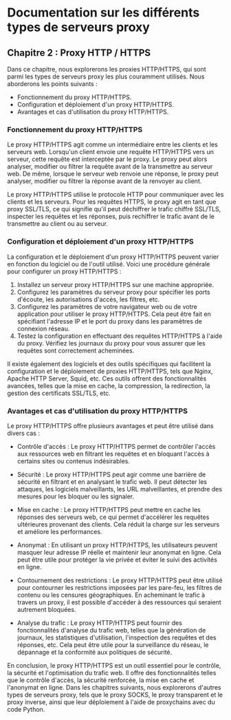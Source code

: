 # Documentation sur les différents types de serveurs proxy

## Chapitre 2 : Proxy HTTP / HTTPS

Dans ce chapitre, nous explorerons les proxies HTTP/HTTPS, qui sont parmi les types de serveurs proxy les plus couramment utilisés. Nous aborderons les points suivants :

- Fonctionnement du proxy HTTP/HTTPS.
- Configuration et déploiement d'un proxy HTTP/HTTPS.
- Avantages et cas d'utilisation du proxy HTTP/HTTPS.

### Fonctionnement du proxy HTTP/HTTPS

Le proxy HTTP/HTTPS agit comme un intermédiaire entre les clients et les serveurs web. Lorsqu'un client envoie une requête HTTP/HTTPS vers un serveur, cette requête est interceptée par le proxy. Le proxy peut alors analyser, modifier ou filtrer la requête avant de la transmettre au serveur web. De même, lorsque le serveur web renvoie une réponse, le proxy peut analyser, modifier ou filtrer la réponse avant de la renvoyer au client.

Le proxy HTTP/HTTPS utilise le protocole HTTP pour communiquer avec les clients et les serveurs. Pour les requêtes HTTPS, le proxy agit en tant que proxy SSL/TLS, ce qui signifie qu'il peut déchiffrer le trafic chiffré SSL/TLS, inspecter les requêtes et les réponses, puis rechiffrer le trafic avant de le transmettre au client ou au serveur.

### Configuration et déploiement d'un proxy HTTP/HTTPS

La configuration et le déploiement d'un proxy HTTP/HTTPS peuvent varier en fonction du logiciel ou de l'outil utilisé. Voici une procédure générale pour configurer un proxy HTTP/HTTPS :

1. Installez un serveur proxy HTTP/HTTPS sur une machine appropriée.
2. Configurez les paramètres du serveur proxy pour spécifier les ports d'écoute, les autorisations d'accès, les filtres, etc.
3. Configurez les paramètres de votre navigateur web ou de votre application pour utiliser le proxy HTTP/HTTPS. Cela peut être fait en spécifiant l'adresse IP et le port du proxy dans les paramètres de connexion réseau.
4. Testez la configuration en effectuant des requêtes HTTP/HTTPS à l'aide du proxy. Vérifiez les journaux du proxy pour vous assurer que les requêtes sont correctement acheminées.

Il existe également des logiciels et des outils spécifiques qui facilitent la configuration et le déploiement de proxies HTTP/HTTPS, tels que Nginx, Apache HTTP Server, Squid, etc. Ces outils offrent des fonctionnalités avancées, telles que la mise en cache, la compression, la redirection, la gestion des certificats SSL/TLS, etc.

### Avantages et cas d'utilisation du proxy HTTP/HTTPS

Le proxy HTTP/HTTPS offre plusieurs avantages et peut être utilisé dans divers cas :

- Contrôle d'accès : Le proxy HTTP/HTTPS permet de contrôler l'accès aux ressources web en filtrant les requêtes et en bloquant l'accès à certains sites ou contenus indésirables.

- Sécurité : Le proxy HTTP/HTTPS peut agir comme une barrière de sécurité en filtrant et en analysant le trafic web. Il peut détecter les attaques, les logiciels malveillants, les URL
malveillantes, et prendre des mesures pour les bloquer ou les signaler.

- Mise en cache : Le proxy HTTP/HTTPS peut mettre en cache les réponses des serveurs web, ce qui permet d'accélérer les requêtes ultérieures provenant des clients. Cela réduit la charge sur les serveurs et améliore les performances.

- Anonymat : En utilisant un proxy HTTP/HTTPS, les utilisateurs peuvent masquer leur adresse IP réelle et maintenir leur anonymat en ligne. Cela peut être utile pour protéger la vie privée et éviter le suivi des activités en ligne.

- Contournement des restrictions : Le proxy HTTP/HTTPS peut être utilisé pour contourner les restrictions imposées par les pare-feu, les filtres de contenu ou les censures géographiques. En acheminant le trafic à travers un proxy, il est possible d'accéder à des ressources qui seraient autrement bloquées.

- Analyse du trafic : Le proxy HTTP/HTTPS peut fournir des fonctionnalités d'analyse du trafic web, telles que la génération de journaux, les statistiques d'utilisation, l'inspection des requêtes et des réponses, etc. Cela peut être utile pour la surveillance du réseau, le dépannage et la conformité aux politiques de sécurité.

En conclusion, le proxy HTTP/HTTPS est un outil essentiel pour le contrôle, la sécurité et l'optimisation du trafic web. Il offre des fonctionnalités telles que le contrôle d'accès, la sécurité renforcée, la mise en cache et l'anonymat en ligne. Dans les chapitres suivants, nous explorerons d'autres types de serveurs proxy, tels que le proxy SOCKS, le proxy transparent et le proxy inverse, ainsi que leur déploiement à l'aide de proxychains avec du code Python.

